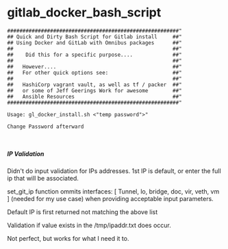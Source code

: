 # gitlab_docker_bash_script

```
########################################################"
## Quick and Dirty Bash Script for Gitlab install     ##"
## Using Docker and GitLab with Omnibus packages      ##"
##                                                    ##"
##    Did this for a specific purpose....             ##"
##                                                    ##"
##   However....                                      ##"
##   For other quick options see:                     ##"
##                                                    ##"
##   HashiCorp vagrant vault, as well as tf / packer  ##"
##   or some of Jeff Geerings Work for awesome        ##"
##   Ansible Resources                                ##"
########################################################"

Usage: gl_docker_install.sh <"temp password">"

Change Password afterward



```

##### IP Validation
Didn't do input validation for IPs addresses.  1st IP is default, or enter the full ip that will be associated.

set_git_ip function ommits interfaces: [ Tunnel, lo, bridge, doc, vir, veth, vm ]
(needed for my use case) when providing acceptable input parameters.

Default IP  is first returned not matching the above list 

Validation if value exists in the /tmp/ipaddr.txt does occur.


Not perfect, but works for what I need it to.

